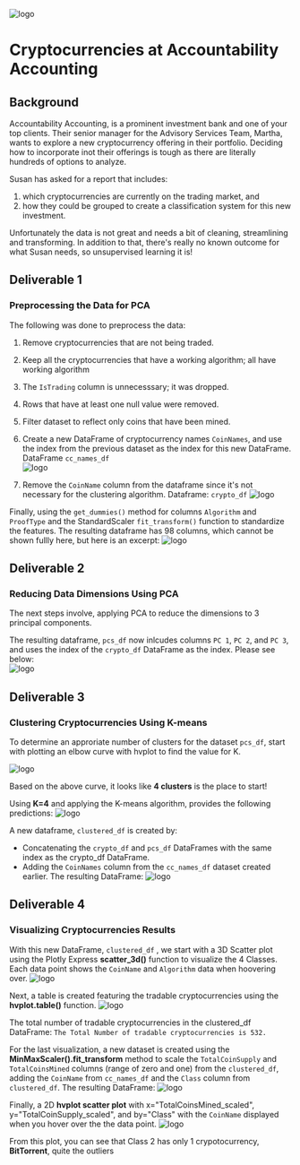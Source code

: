 ![logo](./Resources/logo.jpeg)
# Cryptocurrencies at Accountability Accounting


## Background  
Accountability Accounting, is a prominent investment bank and one of your top clients.  Their senior manager for the Advisory Services Team, Martha, wants to explore a new cryptocurrency offering in their portfolio.  Deciding how to incorporate inot their offerings is tough as there are literally hundreds of options to analyze.


Susan has asked for a report that includes:

1.  which cryptocurrencies are currently on the trading market, and 
2. how they could be grouped to create a classification system for this new investment.

Unfortunately the data is not great and needs a bit of cleaning, streamlining and transforming.  In addition to that, there's really no known outcome for what Susan needs, so unsupervised learning it is!   


## Deliverable 1
### Preprocessing the Data for PCA
The following was done to preprocess the data:

1. Remove cryptocurrencies that are not being traded.
2. Keep all the cryptocurrencies that have a working algorithm; all have working algorithm
3. The ```IsTrading``` column is unnecesssary; it was dropped.
4. Rows that have at least one null value were removed.
5. Filter dataset to reflect only coins that have been mined.
6. Create a new DataFrame of cryptocurrency names ```CoinNames```, and use the index from the previous dataset as the index for this new DataFrame. DataFrame ```cc_names_df```   
 ![logo](./Resources/D1_cc_names_df.png)

7. Remove the ```CoinName``` column from the dataframe since it's not necessary for the clustering algorithm. Dataframe: ```crypto_df```
 ![logo](./Resources/D1_crypto_df.png)

Finally, using the ```get_dummies()``` method for columns ```Algorithm``` and ```ProofType``` and the StandardScaler ```fit_transform()``` function to standardize the features.  The resulting dataframe has 98 columns, which cannot be shown fullly here, but here is an excerpt:
  ![logo](./Resources/D1_X.png)


## Deliverable 2
### Reducing Data Dimensions Using PCA
The next steps involve, applying PCA to reduce the dimensions to 3 principal components.

The resulting dataframe, ```pcs_df``` now inlcudes columns ```PC 1```, ```PC 2```, and ```PC 3```, and uses the index of the ```crypto_df``` DataFrame as the index.  Please see below:  
![logo](./Resources/D2_PCA.png)


## Deliverable 3 
### Clustering Cryptocurrencies Using K-means
To determine an approriate number of clusters for the dataset ```pcs_df```, start with plotting an elbow curve with hvplot to find the value for K.  
 
![logo](./Resources/D3_elbow_curve.png)


Based on the above curve, it looks like **4 clusters** is the place to start!


Using **K=4** and applying the K-means algorithm, provides the following predictions:
![logo](./Resources/D3_predictions.png)

A new dataframe, ```clustered_df``` is created by:

*  Concatenating the ```crypto_df``` and ```pcs_df``` DataFrames with the same index as the crypto_df DataFrame. 
*  Adding the ```CoinNames``` column from the ```cc_names_df``` dataset created earlier.  The resulting DataFrame:
![logo](./Resources/D3_clustered_df.png)

## Deliverable 4
### Visualizing Cryptocurrencies Results

With this new DataFrame, ```clustered_df``` , we start with a 3D Scatter plot using the Plotly Express **scatter_3d()** function to visualize the 4 Classes.  Each data point shows the ```CoinName``` and ```Algorithm``` data when hoovering over.
![logo](./Resources/D4_3D_plot.png)


Next, a table is created featuring the tradable cryptocurrencies using the **hvplot.table()** function.
![logo](./Resources/D4_table.png)

The total number of tradable cryptocurrencies in the clustered_df DataFrame: 
```The Total Number of tradable cryptocurrencies is 532.```

For the last visualization, a new dataset is created using the  **MinMaxScaler().fit_transform** method to scale the ```TotalCoinSupply``` and ```TotalCoinsMined``` columns (range of zero and one) from the ```clustered_df```, adding the ```CoinName``` from ```cc_names_df``` and the ```Class``` column from ```clustered_df```.  The resulting DataFrame:
![logo](./Resources/D4_scaled.png)


Finally, a 2D **hvplot scatter plot** with x="TotalCoinsMined_scaled", y="TotalCoinSupply_scaled", and by="Class" with the ```CoinName``` displayed when you hover over the the data point.
![logo](./Resources/D4_scatter_plot.png)

From this plot, you can see that Class 2 has only 1 crypotocurrency, **BitTorrent**, quite the outliers